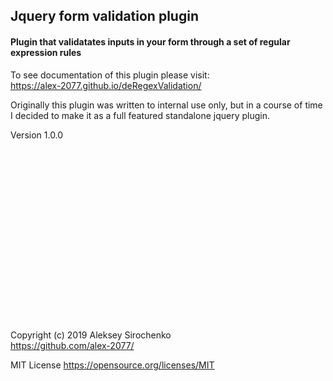 ## Jquery form validation plugin
#### Plugin that validatates inputs in your form through a set of regular expression rules


To see documentation of this plugin please visit:<br>
https://alex-2077.github.io/deRegexValidation/


Originally this plugin was written to internal use only, but in a course of time I decided to make it as a full featured standalone jquery plugin.

Version 1.0.0
<br>
<br>
<br>
<br>
<br>
<br>
<br>
<br>
<br>
<br>
<br>
<br>
<br>
<br>
<br>
<br>
<br>
<br>

Copyright (c) 2019 Aleksey Sirochenko<br>
https://github.com/alex-2077/

MIT License https://opensource.org/licenses/MIT
